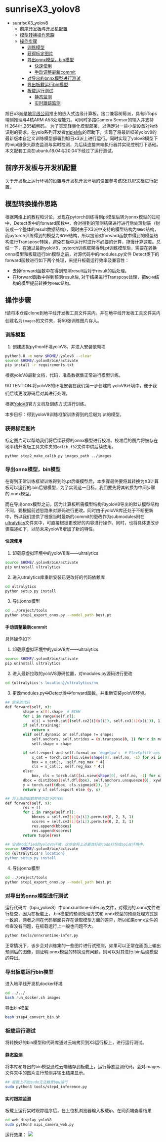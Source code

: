 # sunriseX3_yolov8

- [sunriseX3\_yolov8](#sunrisex3_yolov8)
  - [前序开发板与开发机配置](#前序开发板与开发机配置)
  - [模型转换操作思路](#模型转换操作思路)
  - [操作步骤](#操作步骤)
    - [训练模型](#训练模型)
    - [获得标定图片](#获得标定图片)
    - [导出onnx模型，bin模型](#导出onnx模型bin模型)
      - [快速使用](#快速使用)
      - [手动调整最新commit](#手动调整最新commit)
    - [对导出的onnx模型进行测试](#对导出的onnx模型进行测试)
    - [导出板载运行bin模型](#导出板载运行bin模型)
    - [板载运行测试](#板载运行测试)
      - [静态监测](#静态监测)
      - [实时跟踪监测](#实时跟踪监测)

旭日x3派是[地平线公司](https://developer.horizon.ai/sunrise)推出的嵌入式边缘计算板，接口兼容树莓派，具有5Tops端侧推理与4核ARM A53处理能力。可同时多路Camera Sensor的输入并支持H.264/H.265编解码。
为了实现轻量化模型部署，以满足对一些小型设备对物体识别的要求。在yolo系列开发者[tripleMu](https://github.com/triple-Mu)的帮助下，实现了将最新框架yolov8的最新版本自定义训练模型部署到旭日x3派上进行运行。同时实现了yolov8模型下的mipi摄像头静态监测与实时检测，为后续连接末端执行器并实现控制打下基础。
本文配套工具在ubuntu18.04与20.04下经过了运行测试。

## 前序开发板与开发机配置

关于开发板上运行环境的设置与开发机开发环境的设置参考该[SETUP](./SETUP.md)文档进行配置。


## 模型转换操作思路

根据网络上的教程和讨论，发现在pytorch训练得到pt模型后转为onnx模型的过程中，Detect类中的forward函数中，会对得到的预测结果进行进行后处理封装（封装成一个整体的result数据结构），同时由于X3派中支持的模型结构为`NHWC`结构，而pytorch训练得到的模型为`NCHW`结构，所以提前对forward函数中得到的模型结构进行Transpose转换，避免在板中运行时进行不必要的计算，拖慢计算速度。总结一下，在通过最新yoloV8，pytorch训练框架得到.pt训练模型后，需要在转换onnx模型和板载运行bin模型之前，对源代码中的modules.py文件 Detect类下的 forward函数进行如下两个处理，来提升板载运行效率及兼容性：

- 去掉forward函数中在得到预测result后对于result的后处理。
- 在forward函数中得到预测result后, 对于结果进行Transpose处理，把`NCHW`结构的模型提前转换为`NHWC`结构。

## 操作步骤
❗请将本仓库clone到地平线开发板工具文件夹内。并在地平线开发板工具文件夹内创建名为`images`的文件夹，将50张训练图片存入。
### 训练模型

1. 创建虚拟python环境yoloV8，并进入安装依赖项

```bash
python3.8 -m venv $HOME/.yolov8 --clear
source $HOME/.yolov8/bin/activate
pip install -r requirements.txt
```

根据yoloV8最新文档，代码，准备数据集正常进行模型训练。

❗ATTENTION:将yoloV8的环境安装在我们第一步创建的.yoloV8环境中，便于我们后续更改源码后对其进行处理。

根据[YoloV8](https://github.com/ultralytics/ultralytics)官方文档及训练方式进行训练。

本步目标：得到yoloV8训练框架训练得到的后缀为.pt的模型。

### 获得标定图片
标定图片可以帮助我们将后续获得的onnx模型进行校准。校准后的图片将被存在地平线开发板工具文件夹的`calib_f32`文件中供后续使用。

```bash
python step2_make_calib.py images_path ../images
```
### 导出onnx模型，bin模型

在得到正常训练框架训练得到的.pt后缀模型后，本步骤最终要将其转换为X3计算板可以运行的.bin后缀模型，为了实现这一目标，我们要先将其转换为中间步骤的.onnx模型。

而在导出onnx模型之前，因为计算板所需模型结构和yoloV8导出的默认模型结构不同，要根据前述思路来对源码进行更改。同时由于yoloV8库还处于不断更新中，所以我们提供了根据当时最新的commit的更改作为submodules附在[ultralytics](ultralytics)文件夹中，可直接根据更改好的内容进行操作。同时，也将具体更改步骤描述如下，以防未来yoloV8增加了新的特性。
#### 快速使用
1. 卸载原虚拟环境中的yoloV8库——ultralytics

```bash
source $HOME/.yolov8/bin/activate
pip uninstall ultralytics
```
2. 进入utralytics库重新安装已更改好的代码依赖库

```bash
cd ultralytics
python setup.py install
```

3. 导出onnx模型

```bash
cd ../project/tools
python step1_export_onnx.py --model_path best.pt
```
#### 手动调整最新commit
具体操作如下

1. 卸载原虚拟环境中的yoloV8库——ultralytics

```bash
source $HOME/.yolov8/bin/activate
pip uninstall ultralytics
```

2. 进入最新拉取的yoloV8源码位置，对modules.py源码进行更改

```bash
cd {ultralytics's location}/ultralytics/nn
```

3. 更改modules.py中Detect类中forward函数，并重新安装yoloV8环境。

```bash
## 原来的代码
def forward(self, x):
        shape = x[0].shape  # BCHW
        for i in range(self.nl):
            x[i] = torch.cat((self.cv2[i](x[i]), self.cv3[i](x[i])), 1)
        if self.training:
            return x
        elif self.dynamic or self.shape != shape:
            self.anchors, self.strides = (x.transpose(0, 1) for x in make_anchors(x, self.stride, 0.5))
            self.shape = shape

        if self.export and self.format == 'edgetpu':  # FlexSplitV ops issue
            x_cat = torch.cat([xi.view(shape[0], self.no, -1) for xi in x], 2)
            box = x_cat[:, :self.reg_max * 4]
            cls = x_cat[:, self.reg_max * 4:]
        else:
            box, cls = torch.cat([xi.view(shape[0], self.no, -1) for xi in x], 2).split((self.reg_max * 4, self.nc), 1)
        dbox = dist2bbox(self.dfl(box), self.anchors.unsqueeze(0), xywh=True, dim=1) * self.strides
        y = torch.cat((dbox, cls.sigmoid()), 1)
        return y if self.export else (y, x)
```

```bash
## 将上面的函数替换为如下的代码
def forward(self, x):
        res = []
        for i in range(self.nl):
            bboxes = self.cv2[i](x[i]).permute(0, 2, 3, 1)
            scores = self.cv3[i](x[i]).permute(0, 2, 3, 1)
            res.append(bboxes)
            res.append(scores)
        return tuple(res)
```

```bash
## 安装modified的yoloV8环境，这步会将上述更改好的code打包成api在环境中。
source $HOME/.yolov8/bin/activate
cd {ultralytics's location}
python setup.py install
```

4. 导出onnx模型

```bash
cd ../project/tools
python step1_export_onnx.py --model_path best.pt
```

### 对导出的onnx模型进行测试

运行代码库（bpu_yolov8）中onnxruntime-infer.py文件，对得到的.onnx文件进行检查，因为在板载上，.bin模型的预测处理方式和.onnx模型的预测处理方式是一致的，两者之间在代码层面只存在读取模型方面的差异，所以如果onnx文件的检查没有问题，在板载运行上一般也问题不大。
```bash
python tools/onnxruntime-infer.py
```

正常情况下，该步会对训练集的一些图片进行试预测，如果可以正常在画面上输出预测后的图像，则证明.onnx模型的转换没有问题。则可以对其进行.bin后缀模型的导出。

### 导出板载运行bin模型
进入地平线开发机docker环境
```bash
cd ../../
bash run_docker.sh images
```
导出bin模型
``` bash
bash step4_convert_bin.sh
```

### 板载运行测试

将转换好的bin模型和代码库通过云端拷贝到X3运行板上，进行运行测试。

#### 静态监测
将本库和导出的bin模型通过云端储存到板载上，运行静态监测代码。会对images文件夹中的图片进行预测并输出结果显示。
```bash
## 板载上不加sudo无法触发bpu运行
sudo python3 tools/step4_inference.py
```

#### 实时跟踪监测
板载上运行实时跟踪程序后，在上位机浏览器输入板载ip，在网页端查看结果
```bash
cd web_display_yoloV8
sudo python3 mipi_camera_web.py
```
运行效果：
![](images/20230318_005658000_iOS.gif)
